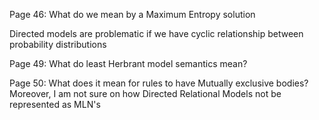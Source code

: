 Page 46: What do we mean by a Maximum Entropy solution

Directed models are problematic if we have cyclic relationship between probability distributions

Page 49: What do least Herbrant model semantics mean?

Page 50: What does it mean for rules to have Mutually exclusive bodies? Moreover, I am not sure on how Directed Relational Models not be represented as MLN's
